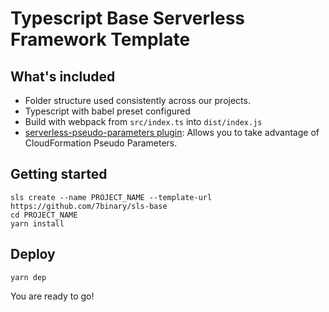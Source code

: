 # Typescript Base Serverless Framework Template

## What's included
* Folder structure used consistently across our projects.
* Typescript with babel preset configured
* Build with webpack from `src/index.ts` into `dist/index.js`
* [serverless-pseudo-parameters plugin](https://www.npmjs.com/package/serverless-pseudo-parameters): Allows you to take advantage of CloudFormation Pseudo Parameters.

## Getting started
```
sls create --name PROJECT_NAME --template-url https://github.com/7binary/sls-base
cd PROJECT_NAME
yarn install
```

## Deploy
```
yarn dep
```

You are ready to go!
